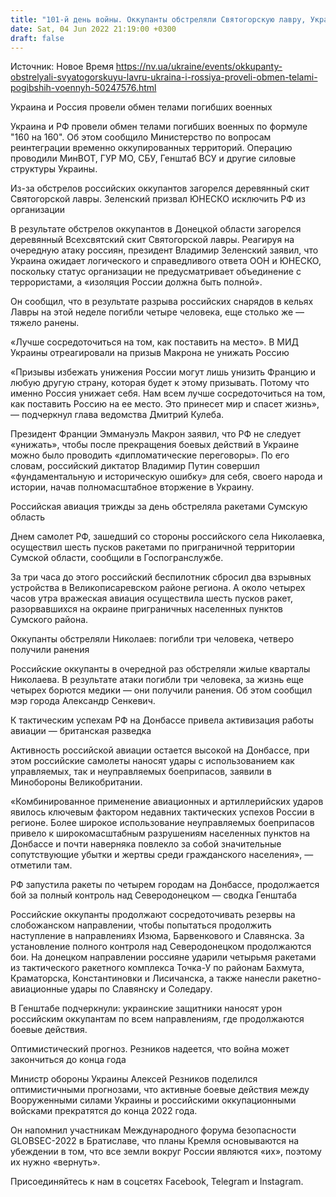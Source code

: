 ```yaml
---
title: "101-й день войны. Оккупанты обстреляли Святогорскую лавру, Украина и Россия провели обмен телами погибших военных — главное"
date: Sat, 04 Jun 2022 21:19:00 +0300
draft: false
---
```

Источник: Новое Время https://nv.ua/ukraine/events/okkupanty-obstrelyali-svyatogorskuyu-lavru-ukraina-i-rossiya-proveli-obmen-telami-pogibshih-voennyh-50247576.html


Украина и Россия провели обмен телами погибших военных

Украина и РФ провели обмен телами погибших военных по формуле "160 на 160". Об этом сообщило Министерство по вопросам реинтеграции временно оккупированных территорий. Операцию проводили МинВОТ, ГУР МО, СБУ, Генштаб ВСУ и другие силовые структуры Украины.

Из-за обстрелов российских оккупантов загорелся деревянный скит Святогорской лавры. Зеленский призвал ЮНЕСКО исключить РФ из организации

В результате обстрелов оккупантов в Донецкой области загорелся деревянный Всехсвятский скит Святогорской лавры. Реагируя на очередную атаку россиян, президент Владимир Зеленский заявил, что Украина ожидает логического и справедливого ответа ООН и ЮНЕСКО, поскольку статус организации не предусматривает объединение с террористами, а «изоляция России должна быть полной».

Он сообщил, что в результате разрыва российских снарядов в кельях Лавры на этой неделе погибли четыре человека, еще столько же — тяжело ранены.

«Лучше сосредоточиться на том, как поставить на место». В МИД Украины отреагировали на призыв Макрона не унижать Россию 

«Призывы избежать унижения России могут лишь унизить Францию и любую другую страну, которая будет к этому призывать. Потому что именно Россия унижает себя. Нам всем лучше сосредоточиться на том, как поставить Россию на ее место. Это принесет мир и спасет жизнь», — подчеркнул глава ведомства Дмитрий Кулеба.

Президент Франции Эммануэль Макрон заявил, что РФ не следует «унижать», чтобы после прекращения боевых действий в Украине можно было проводить «дипломатические переговоры». По его словам, российский диктатор Владимир Путин совершил «фундаментальную и историческую ошибку» для себя, своего народа и истории, начав полномасштабное вторжение в Украину.

Российская авиация трижды за день обстреляла ракетами Сумскую область

Днем самолет РФ, зашедший со стороны российского села Николаевка, осуществил шесть пусков ракетами по приграничной территории Сумской области, сообщили в Госпогранслужбе.

За три часа до этого российский беспилотник сбросил два взрывных устройства в Великописаревском районе региона. А около четырех часов утра вражеская авиация осуществила шесть пусков ракет, разорвавшихся на окраине приграничных населенных пунктов Сумского района.

Оккупанты обстреляли Николаев: погибли три человека, четверо получили ранения

Российские оккупанты в очередной раз обстреляли жилые кварталы Николаева. В результате атаки погибли три человека, за жизнь еще четырех борются медики — они получили ранения. Об этом сообщил мэр города Александр Сенкевич.

К тактическим успехам РФ на Донбассе привела активизация работы авиации — британская разведка

Активность российской авиации остается высокой на Донбассе, при этом российские самолеты наносят удары с использованием как управляемых, так и неуправляемых боеприпасов, заявили в Минобороны Великобритании.

«Комбинированное применение авиационных и артиллерийских ударов явилось ключевым фактором недавних тактических успехов России в регионе. Более широкое использование неуправляемых боеприпасов привело к широкомасштабным разрушениям населенных пунктов на Донбассе и почти наверняка повлекло за собой значительные сопутствующие убытки и жертвы среди гражданского населения», — отметили там.

РФ запустила ракеты по четырем городам на Донбассе, продолжается бой за полный контроль над Северодонецком — сводка Генштаба

Российские оккупанты продолжают сосредоточивать резервы на слобожанском направлении, чтобы попытаться продолжить наступление в направлениях Изюма, Барвенкового и Славянска. За установление полного контроля над Северодонецком продолжаются бои. На донецком направлении россияне ударили четырьмя ракетами из тактического ракетного комплекса Точка-У по районам Бахмута, Краматорска, Константиновки и Лисичанска, а также нанесли ракетно-авиационные удары по Славянску и Соледару.

В Генштабе подчеркнули: украинские защитники наносят урон российским оккупантам по всем направлениям, где продолжаются боевые действия.

Оптимистический прогноз. Резников надеется, что война может закончиться до конца года

Министр обороны Украины Алексей Резников поделился оптимистичными прогнозами, что активные боевые действия между Вооруженными силами Украины и российскими оккупационными войсками прекратятся до конца 2022 года. 

Он напомнил участникам Международного форума безопасности GLOBSEC-2022 в Братиславе, что планы Кремля основываются на убеждении в том, что все земли вокруг России являются «их», поэтому их нужно «вернуть».

Присоединяйтесь к нам в соцсетях Facebook, Telegram и Instagram.
